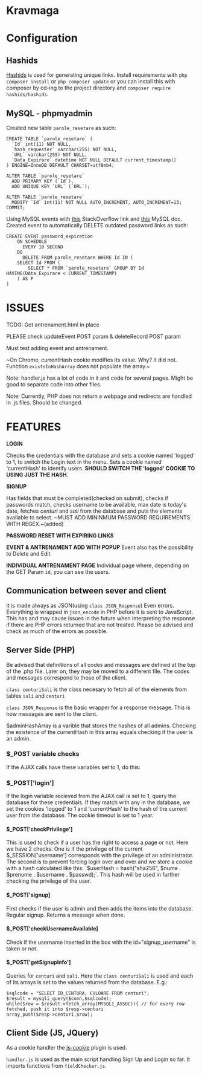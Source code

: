 # Kravmaga

# Configuration
## Hashids
[Hashids](https://github.com/vinkla/hashids) is used for generating unique links. Install requirements 
with `php composer install` or `php composer update` or you can install this with composer by cd-ing to the project directory 
and `composer require hashids/hashids`.

## MySQL - phpmyadmin
Created new table `parole_resetare` as such:
     
    CREATE TABLE `parole_resetare` (
      `Id` int(11) NOT NULL,
      `hash_requester` varchar(255) NOT NULL,
      `URL` varchar(255) NOT NULL,
      `Data_Expirare` datetime NOT NULL DEFAULT current_timestamp()
    ) ENGINE=InnoDB DEFAULT CHARSET=utf8mb4;
    
    ALTER TABLE `parole_resetare`
      ADD PRIMARY KEY (`Id`),
      ADD UNIQUE KEY `URL` (`URL`);
    
    ALTER TABLE `parole_resetare`
      MODIFY `Id` int(11) NOT NULL AUTO_INCREMENT, AUTO_INCREMENT=13;
    COMMIT;
     

Using MySQL events with [this](https://stackoverflow.com/questions/6622301/can-i-set-a-mysql-event-schedule-using-phpmyadmin)
StackOverflow link and [this](https://dev.mysql.com/doc/refman/8.0/en/events-privileges.html) MySQL doc.
Created event to automatically DELETE outdated password links as such:

    CREATE EVENT password_expiration
        ON SCHEDULE
          EVERY 10 SECOND
        DO
          DELETE FROM parole_resetare WHERE Id IN (
        SELECT Id FROM (
            SELECT * FROM `parole_resetare` GROUP BY Id HAVING(DAta_Expirare < CURRENT_TIMESTAMP)
        ) AS P
    )
    

# ISSUES
TODO: Get antrenament.html in place

PLEASE check updateEvent POST param & deleteRecord POST param

Must test adding event and antrenament.

~On Chrome, currentHash cookie modifies its value. Why? It did not. Function `existsInHashArray` does not 
populate the array.~

Note: handler.js has a lot of code in it and code for several pages. Might be good to separate code into other files.

Note: Currently, PHP does not return a webpage and redirects are handled in .js files. Should be changed.
# FEATURES
**LOGIN**
 
 Checks the credentials with the database and sets a cookie named 'logged' to 1, to switch the Login text in 
 the menu. Sets a cookie named 'currentHash' to identify users. **SHOULD SWITCH THE 'logged' COOKIE TO USING 
 JUST THE HASH**.
 
 **SIGNUP**

Has fields that must be completed(checked on submit), checks if passwords match, checks username to 
be available, max date is today's date, fetches *centuri* and *sali* from the database and puts the elements
available to select. ~MUST ADD MININMUM PASSWORD REQUIREMENTS WITH REGEX.~(added) 

**PASSWORD RESET WITH EXPIRING LINKS**

**EVENT & ANTRENAMENT ADD WITH POPUP**
Event also has the possibility to Delete and Edit

**INDIVIDUAL ANTRENAMENT PAGE**
Individual page where, depending on the GET Param `id`, you can see the users. 

## Communication between sever and client
It is made always as JSON(using `class JSON_Response`) Even errors. Everything is wrapped in `json_encode` in PHP before it is sent to 
JavaScript. This has and may cause issues in the future when interpreting the response if there are PHP errors 
returned that are not treated. Please be advised and check as much of the errors as possible.
## Server Side (PHP)
Be advised that definitions of all codes and messages are defined at the top of the .php file. Later on, they may be 
moved to a different file. The codes and messages correspond to those of the client.

`class centuriSali` is the class necesary to fetch all of the elements from tables `sali` and `centuri`

`class JSON_Response` is the basic wrapper for a response message. This is how messages are sent to the client.

$adminHashArray is a varible that stores the hashes of all admins. Checking the existence of the currentHash in this 
array equals checking if the user is an admin.
### $_POST variable checks
If the AJAX calls have these variables set to 1, do this:
### $_POST['login']
If the login variable recieved from the AJAX call is set to 1, query the database for these credentials. If they match
with any in the database, we set the cookies 'logged' to 1 and 'currentHash' to the hash of the current user from the
database. The cookie timeout is set to 1 year.
#### $_POST['checkPrivilege']
This is used to check if a user has the right to access a page or not.
Here we have 2 checks. One is if the privilege of the current $_SESSION['username'] corresponds with the
privilege of an administrator. The second is to prevent forcing login over and over and we store a cookie with 
a hash calculated like this: 
`$userHash = hash("sha256", $nume . $prenume . $username . $passwd);`. This hash will be used in further checking
the privilege of the user.
#### $_POST['signup]
First checks if the user is admin and then adds the items into the database. Regular signup. Returns a message when done.
#### $_POST['checkUsernameAvailable]
Check if the username inserted in the box with the id="signup_username" is taken or not.
#### $_POST['getSignupInfo']
Queries for `centuri` and `sali`. Here the `class centuriSali` is used and each of its arrays is set to the values
returned from the database. E.g.: 

    $sqlcode = "SELECT ID_CENTURA, CULOARE FROM centuri"; 
    $result = mysqli_query($conn,$sqlcode);
    while($row = $result->fetch_array(MYSQLI_ASSOC)){ // for every row fetched, push it into $resp->centuri
    array_push($resp->centuri,$row);

## Client Side (JS, JQuery)
As a cookie handler the [js-cookie](https://github.com/js-cookie/js-cookie) plugin is used.

`handler.js` is used as the main script handling Sign Up and Login so far. It imports functions from `fieldChecker.js`.
 
